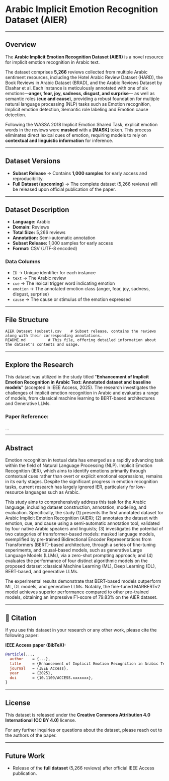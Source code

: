 # Arabic Implicit Emotion Recognition Dataset (AIER)

---

##  Overview

The **Arabic Implicit Emotion Recognition Dataset (AIER)** is a novel resource for implicit emotion recognition in Arabic text.

The dataset comprises **5,266** reviews collected from multiple Arabic sentiment resources, including the Hotel Arabic Review Dataset (HARD), the Book Reviews in Arabic Dataset (BRAD), and the Arabic Reviews Dataset by Elsahar et al. Each instance is meticulously annotated with one of six emotions—**anger, fear, joy, sadness, disgust, and surprise**— as well as semantic roles (**cue and cause**), providing a robust foundation for multiple natural language processing (NLP) tasks such as Emotion recognition, Implicit emotion detection, Semantic role labeling and Emotion cause detection.

Following the WASSA 2018 Implicit Emotion Shared Task, explicit emotion words in the reviews were **masked** with a **[MASK]** token. This process eliminates direct lexical cues of emotion, requiring models to rely on **contextual and linguistic information** for inference.


---

##  Dataset Versions
- **Subset Release** → Contains **1,000 samples** for early access and reproducibility.  
- **Full Dataset (upcoming)** → The complete dataset (5,266 reviews) will be released upon official publication of the paper.  

---

##  Dataset Description
- **Language:** Arabic  
- **Domain:** Reviews 
- **Total Size:** 5,266 reviews
- **Annotation:** Semi-automatic annotation
- **Subset Release:** 1,000 samples for early access  
- **Format:** CSV (UTF-8 encoded)  

### Data Columns
- `ID` → Unique identifier for each instance  
- `text` → The Arabic review  
- `cue` → The lexical trigger word indicating emotion  
- `emotion` → The annotated emotion class (anger, fear, joy, sadness, disgust, surprise)  
- `cause` → The cause or stimulus of the emotion expressed  

---


##  File Structure
```
AIER Dataset (subset).csv    # Subset release, contains the reviews along with their corresponding annotations.
README.md          # This file, offering detailed information about the dataset's contents and usage.
```

---

## Explore the Research

This dataset was utilized in the study titled "**Enhancement of Implicit Emotion Recognition in Arabic Text: Annotated dataset and baseline models**" (accepted in IEEE Access, 2025). The research investigates the challenges of implicit emotion recognition in Arabic and evaluates a range of models, from classical machine learning to BERT-based architectures and Generative LLMs.

### Paper Reference:

... 

---


## Abstract

Emotion recognition in textual data has emerged as a rapidly advancing task within the field of Natural Language Processing (NLP). Implicit Emotion Recognition (IER), which aims to identify emotions primarily through contextual cues rather than overt or explicit emotional expressions, remains in its early stages. Despite the significant progress in emotion recognition tasks, current research has largely ignored IER, particularly for low-resource languages such as Arabic. 

This study aims to comprehensively address this task for the Arabic language, including dataset construction, annotation, modeling, and evaluation. Specifically, the study (1) presents the first annotated dataset for Arabic Implicit Emotion Recognition (AIER); (2) annotates the dataset with emotion, cue, and cause using a semi-automatic annotation tool, validated by four native Arabic speakers and linguists; (3) investigates the potential of two categories of transformer-based models: masked language models, exemplified by pre-trained Bidirectional Encoder Representations from Transformers (BERT)-based architecture, through a series of fine-tuning experiments, and causal-based models, such as generative Large Language Models (LLMs), via a zero-shot prompting approach; and (4) evaluates the performance of four distinct algorithmic models on the proposed dataset :classical Machine Learning (ML), Deep Learning (DL), BERT-based, and generative LLMs. 

The experimental results demonstrate that BERT-based models outperform ML, DL models, and generative LLMs. Notably, the fine-tuned MARBERTv2 model achieves superior performance compared to other pre-trained models, obtaining an impressive F1-score of 79.83% on the AIER dataset.


---


## 🧾 Citation
If you use this dataset in your research or any other work, please cite the following paper:


**IEEE Access paper (BibTeX):**
```bibtex
@article{...,
  author    = {...},
  title     = {Enhancement of Implicit Emotion Recognition in Arabic Text: Annotated dataset and baseline models},
  journal   = {IEEE Access},
  year      = {2025},
  doi       = {10.1109/ACCESS.xxxxxxx},
}
```

---

##  License
This dataset is released under the **Creative Commons Attribution 4.0 International (CC BY 4.0)** license.  

For any further inquiries or questions about the dataset, please reach out to the authors of the paper.

---


## Future Work
- Release of the **full dataset** (5,266 reviews) after official IEEE Access publication.  
